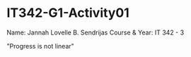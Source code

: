 # IT342-G1-Activity01
Name: Jannah Lovelle B. Sendrijas
Course & Year: IT 342 - 3

"Progress is not linear"